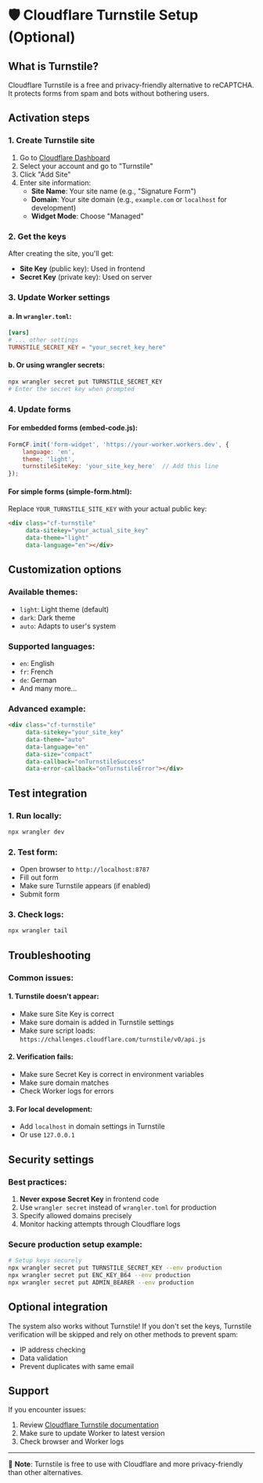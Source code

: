 # 🛡️ Cloudflare Turnstile Setup (Optional)

## What is Turnstile?

Cloudflare Turnstile is a free and privacy-friendly alternative to reCAPTCHA. It protects forms from spam and bots without bothering users.

## Activation steps

### 1. Create Turnstile site

1. Go to [Cloudflare Dashboard](https://dash.cloudflare.com/)
2. Select your account and go to "Turnstile"
3. Click "Add Site"
4. Enter site information:
   - **Site Name**: Your site name (e.g., "Signature Form")
   - **Domain**: Your site domain (e.g., `example.com` or `localhost` for development)
   - **Widget Mode**: Choose "Managed"

### 2. Get the keys

After creating the site, you'll get:
- **Site Key** (public key): Used in frontend
- **Secret Key** (private key): Used on server

### 3. Update Worker settings

#### a. In `wrangler.toml`:
```toml
[vars]
# ... other settings
TURNSTILE_SECRET_KEY = "your_secret_key_here"
```

#### b. Or using wrangler secrets:
```bash
npx wrangler secret put TURNSTILE_SECRET_KEY
# Enter the secret key when prompted
```

### 4. Update forms

#### For embedded forms (embed-code.js):
```javascript
FormCF.init('form-widget', 'https://your-worker.workers.dev', {
    language: 'en',
    theme: 'light',
    turnstileSiteKey: 'your_site_key_here'  // Add this line
});
```

#### For simple forms (simple-form.html):
Replace `YOUR_TURNSTILE_SITE_KEY` with your actual public key:
```html
<div class="cf-turnstile" 
     data-sitekey="your_actual_site_key" 
     data-theme="light" 
     data-language="en"></div>
```

## Customization options

### Available themes:
- `light`: Light theme (default)
- `dark`: Dark theme
- `auto`: Adapts to user's system

### Supported languages:
- `en`: English
- `fr`: French
- `de`: German
- And many more...

### Advanced example:
```html
<div class="cf-turnstile" 
     data-sitekey="your_site_key"
     data-theme="auto"
     data-language="en"
     data-size="compact"
     data-callback="onTurnstileSuccess"
     data-error-callback="onTurnstileError"></div>
```

## Test integration

### 1. Run locally:
```bash
npx wrangler dev
```

### 2. Test form:
- Open browser to `http://localhost:8787`
- Fill out form
- Make sure Turnstile appears (if enabled)
- Submit form

### 3. Check logs:
```bash
npx wrangler tail
```

## Troubleshooting

### Common issues:

#### 1. Turnstile doesn't appear:
- Make sure Site Key is correct
- Make sure domain is added in Turnstile settings
- Make sure script loads: `https://challenges.cloudflare.com/turnstile/v0/api.js`

#### 2. Verification fails:
- Make sure Secret Key is correct in environment variables
- Make sure domain matches
- Check Worker logs for errors

#### 3. For local development:
- Add `localhost` in domain settings in Turnstile
- Or use `127.0.0.1`

## Security settings

### Best practices:
1. **Never expose Secret Key** in frontend code
2. Use `wrangler secret` instead of `wrangler.toml` for production
3. Specify allowed domains precisely
4. Monitor hacking attempts through Cloudflare logs

### Secure production setup example:
```bash
# Setup keys securely
npx wrangler secret put TURNSTILE_SECRET_KEY --env production
npx wrangler secret put ENC_KEY_B64 --env production
npx wrangler secret put ADMIN_BEARER --env production
```

## Optional integration

The system also works without Turnstile! If you don't set the keys, Turnstile verification will be skipped and rely on other methods to prevent spam:

- IP address checking
- Data validation
- Prevent duplicates with same email

## Support

If you encounter issues:
1. Review [Cloudflare Turnstile documentation](https://developers.cloudflare.com/turnstile/)
2. Make sure to update Worker to latest version
3. Check browser and Worker logs

---

📝 **Note**: Turnstile is free to use with Cloudflare and more privacy-friendly than other alternatives.